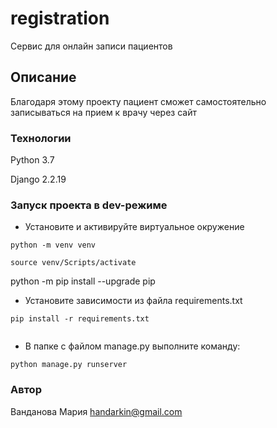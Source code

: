 # registration



Сервис для онлайн записи пациентов

## Описание

Благодаря этому проекту пациент сможет самостоятельно записываться на прием к врачу через сайт

### Технологии

Python 3.7

Django 2.2.19

### Запуск проекта в dev-режиме

- Установите и активируйте виртуальное окружение

```
python -m venv venv

source venv/Scripts/activate

```
python -m pip install --upgrade pip

- Установите зависимости из файла requirements.txt

```
pip install -r requirements.txt


```
- В папке с файлом manage.py выполните команду:

```
python manage.py runserver

```
### Автор

Ванданова Мария
handarkin@gmail.com